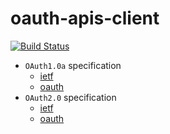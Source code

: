 # oauth-apis-client

[![Build Status](https://travis-ci.org/zero-88/oauth-apis-client.svg?branch=master)](https://travis-ci.org/zero-88/oauth-apis-client)

- `OAuth1.0a` specification
  - [ietf](https://tools.ietf.org/html/rfc5849)
  - [oauth](https://oauth.net/1/)
- `OAuth2.0` specification
  - [ietf](https://tools.ietf.org/html/rfc6749)
  - [oauth](https://oauth.net/2/)
